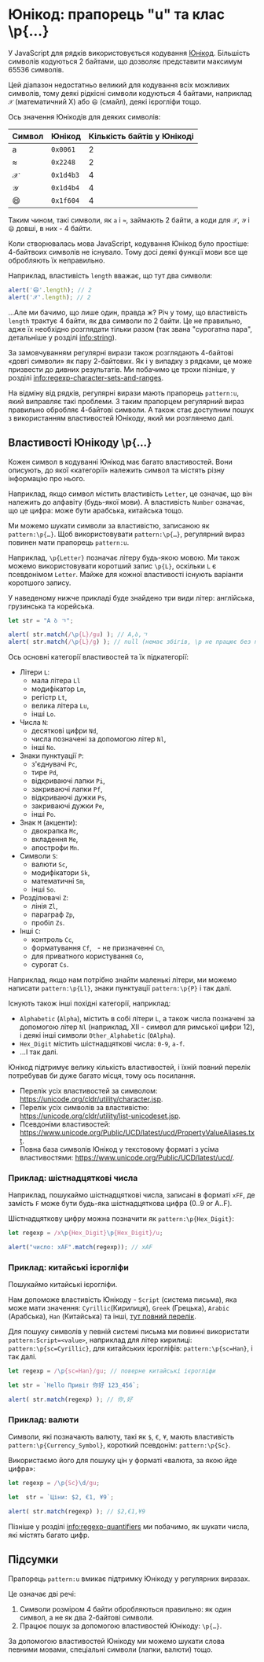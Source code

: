 # Юнікод: прапорець "u" та клас \p{...}

У JavaScript для рядків використовується кодування [Юнікод](https://uk.wikipedia.org/wiki/Юнікод). Більшість символів кодуються 2 байтами, що дозволяє представити максимум 65536 символів.

Цей діапазон недостатньо великий для кодування всіх можливих символів, тому деякі рідкісні символи кодуються 4 байтами, наприклад `𝒳` (математичний X) або `😄` (смайл), деякі ієрогліфи тощо.

Ось значення Юнікодів для деяких символів:

| Символ  | Юнікод | Кількість байтів у Юнікоді  |
|------------|---------|--------|
| a | `0x0061` |  2 |
| ≈ | `0x2248` |  2 |
|𝒳| `0x1d4b3` | 4 |
|𝒴| `0x1d4b4` | 4 |
|😄| `0x1f604` | 4 |

Таким чином, такі символи, як `a` і `≈`, займають 2 байти, а коди для `𝒳`, `𝒴` і `😄` довші, в них - 4 байти.

Коли створювалась мова JavaScript, кодування Юнікод було простіше: 4-байтвоих символів не існувало. Тому досі деякі функції мови все ще обробляють їх неправильно.

Наприклад, властивість `length` вважає, що тут два символи:

```js run
alert('😄'.length); // 2
alert('𝒳'.length); // 2
```
...Але ми бачимо, що лише один, правда ж? Річ у тому, що властивість `length` трактує 4 байти, як два символи по 2 байти. Це не правильно, адже їх необхідно розглядати тільки разом (так звана "сурогатна пара", детальніше у розділі <info:string>).

За замовчуванням регулярні вирази також розглядають 4-байтові «довгі символи» як пару 2-байтових. Як і у випадку з рядками, це може призвести до дивних результатів. Ми побачимо це трохи пізніше, у розділі <info:regexp-character-sets-and-ranges>.

На відміну від рядків, регулярні вирази мають прапорець `pattern:u`, який виправляє такі проблеми. З таким прапорцем регулярний вираз правильно обробляє 4-байтові символи. А також стає доступним пошук з використанням властивостей Юнікоду, який ми розглянемо далі.

## Властивості Юнікоду \p{...}

Кожен символ в кодуванні Юнікод має багато властивостей. Вони описують, до якої «категорії» належить символ та містять різну інформацію про нього.

Наприклад, якщо символ містить властивість `Letter`, це означає, що він належить до алфавіту (будь-якої мови). А властивість `Number` означає, що це цифра: може бути арабська, китайська тощо.

Ми можемо шукати символи за властивістю, записаною як `pattern:\p{…}`. Щоб використовувати `pattern:\p{…}`, регулярний вираз повинен мати прапорець `pattern:u`.

Наприклад, `\p{Letter}` позначає літеру будь-якою мовою. Ми також можемо використовувати коротший запис `\p{L}`, оскільки `L` є псевдонімом `Letter`. Майже для кожної властивості існують варіанти коротшого запису.

У наведеному нижче прикладі буде знайдено три види літер: англійська, грузинська та корейська.

```js run
let str = "A ბ ㄱ";

alert( str.match(/\p{L}/gu) ); // A,ბ,ㄱ
alert( str.match(/\p{L}/g) ); // null (немає збігів, \p не працює без прапорця "u")
```

Ось основні категорії властивостей та їх підкатегорії:

- Літери `L`:
  - мала літера `Ll`
  - модифікатор `Lm`,
  - регістр `Lt`,
  - велика літера `Lu`,
  - інші `Lo`.
- Числа `N`:
  - десяткові цифри `Nd`,
  - числа позначені за допомогою літер `Nl`,
  - інші `No`.
- Знаки пунктуації `P`:
  - з'єднувачі `Pc`,
  - тире `Pd`,
  - відкриваючі лапки `Pi`,
  - закриваючі лапки `Pf`,
  - відкриваючі дужки `Ps`,
  - закриваючі дужки `Pe`,
  - інші `Po`.
- Знак `M` (акценти):
  - двокрапка `Mc`,
  - вкладення `Me`,
  - апострофи `Mn`.
- Символи `S`:
  - валюти `Sc`,
  - модифікатори `Sk`,
  - математичні `Sm`,
  - інші `So`.
- Розділювачі `Z`:
  - лінія `Zl`,
  - параграф `Zp`,
  - пробіл `Zs`.
- Інші `C`:
  - контроль `Cc`,
  - форматування `Cf`,
  - не призначенні `Cn`,
  - для приватного користування `Co`,
  - сурогат `Cs`.

Наприклад, якщо нам потрібно знайти маленькі літери, ми можемо написати `pattern:\p{Ll}`, знаки пунктуації `pattern:\p{P}` і так далі.

Існують також інші похідні категорії, наприклад:
- `Alphabetic` (`Alpha`), містить в собі літери `L`, а також числа позначені за допомогою літер `Nl` (наприклад, Ⅻ - символ для римської цифри 12), і деякі інші символи `Other_Alphabetic` (`OAlpha`).
- `Hex_Digit` містить шістнадцяткові числа: `0-9`, `a-f`.
- ...І так далі.

Юнікод підтримує велику кількість властивостей, і їхній повний перелік потребував би дуже багато місця, тому ось посилання.

- Перелік усіх властивостей за символом: <https://unicode.org/cldr/utility/character.jsp>.
- Перелік усіх символів за властивістю: <https://unicode.org/cldr/utility/list-unicodeset.jsp>.
- Псевдоніми властивостей: <https://www.unicode.org/Public/UCD/latest/ucd/PropertyValueAliases.txt>.
- Повна база символів Юнікод у текстовому форматі з усіма властивостями: <https://www.unicode.org/Public/UCD/latest/ucd/>.

### Приклад: шістнадцяткові числа

Наприклад, пошукаймо шістнадцяткові числа, записані в форматі `xFF`, де замість `F` може бути будь-яка шістнадцяткова цифра (0..9 or A..F).

Шістнадцяткову цифру можна позначити як `pattern:\p{Hex_Digit}`:

```js run
let regexp = /x\p{Hex_Digit}\p{Hex_Digit}/u;

alert("число: xAF".match(regexp)); // xAF
```

### Приклад: китайські ієрогліфи

Пошукаймо китайські ієрогліфи.

Нам допоможе властивість Юнікоду - `Script` (система письма), яка може мати значення: `Cyrillic`(Кирилиця), `Greek` (Грецька), `Arabic` (Арабська), `Han` (Китайська) та інші, [тут повний перелік](https://en.wikipedia.org/wiki/Script_(Unicode)).

Для пошуку символів у певній системі письма ми повинні використати `pattern:Script=<value>`, наприклад для літер кирилиці: `pattern:\p{sc=Cyrillic}`, для китайських ієрогліфів: `pattern:\p{sc=Han}`, і так далі.

```js run
let regexp = /\p{sc=Han}/gu; // поверне китайські ієрогліфи

let str = `Hello Привіт 你好 123_456`;

alert( str.match(regexp) ); // 你,好
```

### Приклад: валюти

Символи, які позначають валюту, такі як `$`, `€`, `¥`, мають властивість `pattern:\p{Currency_Symbol}`, короткий псевдонім: `pattern:\p{Sc}`.

Використаємо його для пошуку цін у форматі «валюта, за якою йде цифра»:

```js run
let regexp = /\p{Sc}\d/gu;

let  str = `Ціни: $2, €1, ¥9`;

alert( str.match(regexp) ); // $2,€1,¥9
```

Пізніше у розділі <info:regexp-quantifiers> ми побачимо, як шукати числа, які містять багато цифр.

## Підсумки

Прапорець `pattern:u` вмикає підтримку Юнікоду у регулярних виразах.

Це означає дві речі:

1. Символи розміром 4 байти обробляються правильно: як один символ, а не як два 2-байтові символи.
2. Працює пошук за допомогою властивостей Юнікоду: `\p{…}`.

За допомогою властивостей Юнікоду ми можемо шукати слова певними мовами, спеціальні символи (лапки, валюти) тощо.
